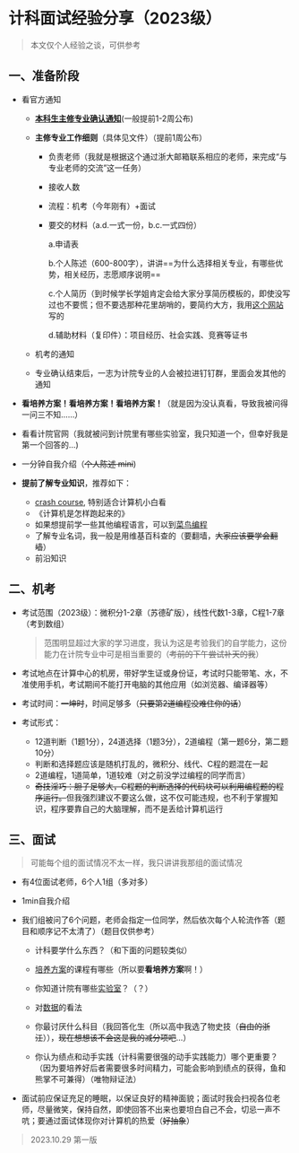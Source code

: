 # 计科面试经验分享（2023级）

> 本文仅个人经验之谈，可供参考

## 一、准备阶段

+ 看官方通知

	+ [**本科生主修专业确认通知**](https://bksy.zju.edu.cn/2023/1016/c28340a2812882/page.htm)(一般提前1-2周公布)

	+ **主修专业工作细则**（具体见文件）（提前1周公布）

		+ 负责老师（我就是根据这个通过浙大邮箱联系相应的老师，来完成“与专业老师的交流”这一任务）

		+ 接收人数

		+ 流程：机考（今年刚有）+面试

		+ 要交的材料（a.d.一式一份，b.c.一式四份）

			a.申请表

			b.个人陈述（600-800字），讲讲==为什么选择相关专业，有哪些优势，相关经历，志愿顺序说明==

			c.个人简历（到时候学长学姐肯定会给大家分享简历模板的，即使没写过也不要慌；但不要选那种花里胡哨的，要简约大方，我用[这个网站](https://www.wondercv.com/jianlimoban/)写的

			d.辅助材料（复印件）：项目经历、社会实践、竞赛等证书

	+ 机考的通知

	+ 专业确认结束后，一志为计院专业的人会被拉进钉钉群，里面会发其他的通知

+ **看培养方案！看培养方案！看培养方案！**（就是因为没认真看，导致我被问得一问三不知……）

+ 看看计院官网（我就被问到计院里有哪些实验室，我只知道一个，但幸好我是第一个回答的…)

+ 一分钟自我介绍（~~个人陈述 mini~~)

+ **提前了解专业知识**，推荐如下：

	+ [crash course](https://www.bilibili.com/video/BV1EW411u7th/?spm_id_from=333.1007.top_right_bar_window_custom_collection.content.click&vd_source=7c38ff5056b0974a26db352a36e1359c), 特别适合计算机小白看
	+ 《计算机是怎样跑起来的》
	+ 如果想提前学一些其他编程语言，可以到[菜鸟编程](https://www.runoob.com/)
	+ 了解专业名词，我一般是用维基百科查的（要翻墙，~~大家应该要学会翻墙~~）
	+ 前沿知识

## 二、机考

+ 考试范围（2023级）：微积分1-2章（苏德矿版），线性代数1-3章，C程1-7章（考到数组）

	> 范围明显超过大家的学习进度，我认为这是考验我们的自学能力，这份能力在计院专业中可是相当重要的（~~考前的下午尝试补天的我~~）

+ 考试地点在计算中心的机房，带好学生证或身份证，考试时只能带笔、水，不准使用手机，考试期间不能打开电脑的其他应用（如浏览器、编译器等）
+ 考试时间：~~一坤时~~，时间足够多（~~只要第2道编程没难住你的话~~）
+ 考试形式：
	+ 12道判断（1题1分），24道选择（1题3分），2道编程（第一题6分，第二题10分）
	+ 判断和选择题应该是随机打乱的，微积分、线代、C程的题混在一起
	+ 2道编程，1道简单，1道较难（对之前没学过编程的同学而言）
	+ ~~奇技淫巧：胆子足够大，C程题的判断选择的代码块可以利用编程题的程序运行。~~但我强烈建议不要这么做，这不仅可能违规，也不利于掌握知识，程序要靠自己的大脑理解，而不是丢给计算机运行

## 三、面试

> 可能每个组的面试情况不太一样，我只讲讲我那组的面试情况

+ 有4位面试老师，6个人1组（多对多）

+ 1min自我介绍

+ 我们组被问了6个问题，老师会指定一位同学，然后依次每个人轮流作答（题目和顺序记不太清了）（题目仅供参考）

	+ 计科要学什么东西？（和下面的问题较类似）

	+ <u>培养方案</u>的课程有哪些（所以要**看培养方案**啊！）
	+ 你知道计院有哪些<u>实验室</u>？（？）
	+ 对<u>数据</u>的看法
	+ 你最讨厌什么科目（我回答化生（所以高中我选了物史技（~~自由的浙江~~）），~~现在想想该不会这是我的减分项吧~~…）
	+ 你认为绩点和动手实践（计科需要很强的动手实践能力）哪个更重要？（因为要培养好后者需要很多时间精力，可能会影响到绩点的获得，鱼和熊掌不可兼得）（唯物辩证法）

+ 面试前应保证充足的睡眠，以保证良好的精神面貌；面试时我会扫视各位老师，尽量微笑，保持自然，即使回答不出来也要坦白自己不会，切忌一声不吭；要通过面试体现你对计算机的热爱（~~好抽象~~）

> 2023.10.29 第一版